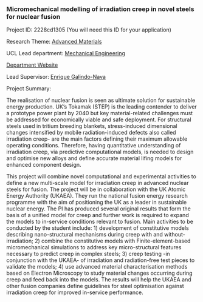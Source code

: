 ### Micromechanical modelling of irradiation creep in novel steels for nuclear fusion

Project ID: 2228cd1305
(You will need this ID for your application)

Research Theme: [Advanced Materials](../themes/advanced-materials.md)

UCL Lead department: [Mechanical Engineering](../departments/mechanical-engineering.md)

[Department Website](https://www.ucl.ac.uk/mechanical-engineering)

Lead Supervisor: [Enrique Galindo-Nava](https://profiles.ucl.ac.uk/84091)

Project Summary:

The realisation of nuclear fusion is seen as ultimate solution for sustainable energy production. UK’s Tokamak (STEP) is the leading contender to deliver a prototype power plant by 2040 but key material-related challenges must be addressed for economically viable and safe deployment. For structural steels used in tritium breeding blankets, stress-induced dimensional changes intensified by mobile radiation-induced defects also called irradiation creep- are the main factors defining their maximum allowable operating conditions. Therefore, having quantitative understanding of irradiation creep, via predictive computational models, is needed to design and optimise new alloys and define accurate material lifing models for enhanced component design. 

This project will combine novel computational and experimental activities to define a new multi-scale model for irradiation creep in advanced nuclear steels for fusion. The project will be in collaboration with the UK Atomic Energy Authority (UKAEA). They run the national fusion energy research programme with the aim of positioning the UK as a leader in sustainable nuclear energy. The PI has produced several original results that form the basis of a unified model for creep and further work is required to expand the models to in-service conditions relevant to fusion. Main activities to be conducted by the student include: 1) development of constitutive models describing nano-structural mechanisms during creep with and without-irradiation; 2) combine the constitutive models with Finite-element-based micromechanical simulations to address key micro-structural features necessary to predict creep in complex steels; 3) creep testing -in conjunction with the UKAEA- of irradiation and radiation-free test pieces to validate the models; 4) use advanced material characterisation methods based on Electron Microscopy to study material changes occurring during creep and feed back into the models. The results will help the UKAEA and other fusion companies define guidelines for steel optimisation against irradiation creep for improved in-service performance.
